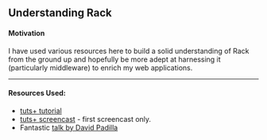 ## Understanding Rack

#### Motivation

I have used various resources here to build a solid understanding of Rack from the ground up and hopefully be more adept at harnessing it (particularly middleware) to enrich my web applications.

---

#### Resources Used:

- [tuts+ tutorial](http://code.tutsplus.com/tutorials/exploring-rack--net-32976)
- [tuts+ screencast](http://code.tutsplus.com/courses/ruby-mvc-framework-from-scratch/lessons/rack-basics) - first screencast only.
- Fantastic [talk by David Padilla](https://www.youtube.com/watch?v=zoT8Lbt-jk4&spfreload=10)
